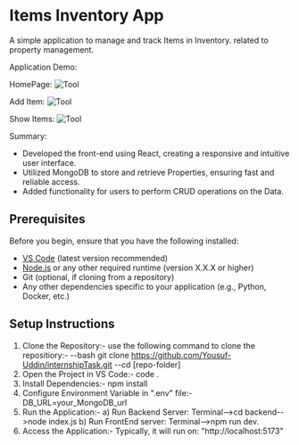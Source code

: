 # Items Inventory App
A simple application to manage and track Items in Inventory.
related to property management.

Application Demo:

HomePage:
![Tool](https://github.com/Yousuf-Uddin/)

Add Item:
![Tool](https://github.com/Yousuf-Uddin/)

Show Items:
![Tool](https://github.com/Yousuf-Uddin/)

Summary:
- Developed the front-end using React, creating a responsive and intuitive user interface.
- Utilized MongoDB to store and retrieve Properties, ensuring fast and reliable access.
- Added functionality for users to perform CRUD operations on the Data.


## Prerequisites

Before you begin, ensure that you have the following installed:

- [VS Code](https://code.visualstudio.com/) (latest version recommended)
- [Node.js](https://nodejs.org/) or any other required runtime (version X.X.X or higher)
- Git (optional, if cloning from a repository)
- Any other dependencies specific to your application (e.g., Python, Docker, etc.)

## Setup Instructions
1. Clone the Repository:-
use the following command to clone the repositiory:-
--bash git clone https://github.com/Yousuf-Uddin/internshipTask.git
--cd [repo-folder]
3. Open the Project in VS Code:-
code .
4. Install Dependencies:-
npm install
5. Configure Environment Variable in ".env" file:-
DB_URL=your_MongoDB_url
6. Run the Application:-
a) Run Backend Server: Terminal-->cd backend-->node index.js
b) Run FrontEnd server: Terminal-->npm run dev.
8. Access the Application:-
Typically, it will run on: "http://localhost:5173"
